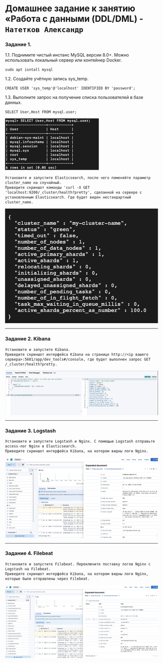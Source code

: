 # Домашнее задание к занятию «Работа с данными (DDL/DML) - `Натетков Александр`


### Задание 1. 

1.1. Поднимите чистый инстанс MySQL версии 8.0+. Можно использовать локальный сервер или контейнер Docker.
```
sudo apt isntall mysql
```
1.2. Создайте учётную запись sys_temp.
```
CREATE USER 'sys_temp'@'localhost' IDENTIFIED BY 'password';
```
1.3. Выполните запрос на получение списка пользователей в базе данных.
```
SELECT User,Host FROM mysql.user;
```
![Скриншот-1](https://github.com/karapuze/gitlab-hw/blob/main/img/Снимок%20экрана%202023-11-01%20в%2010.40.42.png)


	Установите и запустите Elasticsearch, после чего поменяйте параметр cluster_name на случайный.
	Приведите скриншот команды 'curl -X GET 'localhost:9200/_cluster/health?pretty', сделанной на сервере с установленным Elasticsearch. Где будет виден нестандартный cluster_name.

![Скриншот-1](https://github.com/karapuze/gitlab-hw/blob/main/img/Снимок%20экрана%202023-10-15%20в%2011.01.01.png)


---

### Задание 2. Kibana

	Установите и запустите Kibana.
 	Приведите скриншот интерфейса Kibana на странице http://<ip вашего сервера>:5601/app/dev_tools#/console, где будет выполнен запрос GET /_cluster/health?pretty.

![Скриншот-1](https://github.com/karapuze/gitlab-hw/blob/main/img/Снимок%20экрана%202023-10-15%20в%2011.34.50.png)


---

### Задание 3. Logstash

	Установите и запустите Logstash и Nginx. С помощью Logstash отправьте access-лог Nginx в Elasticsearch.
 	Приведите скриншот интерфейса Kibana, на котором видны логи Nginx.


![Скриншот-1](https://github.com/karapuze/gitlab-hw/blob/main/img/Снимок%20экрана%202023-10-15%20в%2015.37.39.png)


---

### Задание 4. Filebeat

	Установите и запустите Filebeat. Переключите поставку логов Nginx с Logstash на Filebeat.
 	Приведите скриншот интерфейса Kibana, на котором видны логи Nginx, которые были отправлены через Filebeat.

![Скриншот-1](https://github.com/karapuze/gitlab-hw/blob/main/img/Снимок%20экрана%202023-10-17%20в%2012.17.46.png)


 
